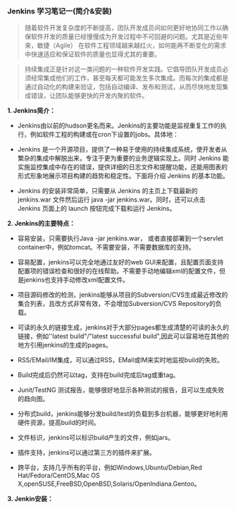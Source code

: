 ### Jenkins 学习笔记一(简介&安装)

>    随着软件开发复杂度的不断提高，团队开发成员间如何更好地协同工作以确保软件开发的质量已经慢慢成为开发过程中不可回避的问题。尤其是近些年来，敏捷（Agile） 在软件工程领域越来越红火，如何能再不断变化的需求中快速适应和保证软件的质量也显得尤其的重要。

>  持续集成正是针对这一类问题的一种软件开发实践。它倡导团队开发成员必须经常集成他们的工作，甚至每天都可能发生多次集成。而每次的集成都是通过自动化的构建来验证，包括自动编译、发布和测试，从而尽快地发现集成错误，让团队能够更快的开发内聚的软件。

**1. Jenkins简介：**
* Jenkins由以前的hudson更名而来。Jenkins的主要功能是监视重复工作的执行，例如软件工程的构建或在cron下设置的jobs。具体地：

* Jenkins 是一个开源项目，提供了一种易于使用的持续集成系统，使开发者从繁杂的集成中解脱出来，专注于更为重要的业务逻辑实现上。同时 Jenkins 能实施监控集成中存在的错误，提供详细的日志文件和提醒功能，还能用图表的形式形象地展示项目构建的趋势和稳定性。下面将介绍 Jenkins 的基本功能。

* Jenkins 的安装非常简单，只需要从 Jenkins 的主页上下载最新的 jenkins.war 文件然后运行 java -jar jenkins.war。同时，还可以点击 Jenkins 页面上的 launch 按钮完成下载和运行 Jenkins。

**2. Jenkins的主要特点：**

* 容易安装，只需要执行Java -jar jenkins.war， 或者直接部署到一个servlet container中，例如tomcat。不需要安装，不需要数据库的支持。

* 容易配置，jenkins可以完全地通过友好的web GUI来配置，且配置页面支持配置项的错误检查和很好的在线帮助。不需要手动地编辑xml的配置文件，但是jenkins也支持手动修改xml配置文件。

* 项目源码修改的检测，jenkins能够从项目的Subversion/CVS生成最近修改的集合列表，且改方式非常有效，不会增加Subversion/CVS Repository的负载。

* 可读的永久的链接生成，jenkins对于大部分pages都生成清楚的可读的永久的链接，例如''latest build"/"latest successful build",因此可以容易地在其他的地方引用jenkins的生成的pages。

* RSS/EMail/IM集成，可以通过RSS，EMail或IM来实时地监视build的失败。

* Build完成后仍然可以tag，支持在build完成后tag或重tag。

* Junit/TestNG 测试报告，能够很好地显示各种测试的报告，且可以生成失败的趋向图。

* 分布式build，jenkins能够分发build/test的负载到多台机器，能够更好地利用硬件资源，提高build的时间。

* 文件标识，jenkins可以标识build产生的文件，例如jars。

* 插件支持，jenkins可以通过第三方的插件来扩展。

* 跨平台，支持几乎所有的平台，例如Windows,Ubuntu/Debian,Red Hat/Fedora/CentOS,Mac OS X,openSUSE,FreeBSD,OpenBSD,Solaris/OpenIndiana.Gentoo。

**3. Jenkin安装：**